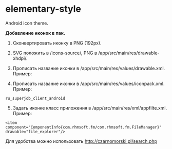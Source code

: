 # elementary-style
Android icon theme.

<b>Добавление иконок в пак.</b>

1. Сконвертировать иконку в PNG (192px).

2. SVG положить в /icons-source/, PNG в /app/src/main/res/drawable-xhdpi/.

3. Прописать название иконки в /app/src/main/res/values/drawable.xml.
Пример:

<code><item drawable="ru_superjob_client_android"/></code>

4. Прописать название иконки в /app/src/main/res/values/iconpack.xml.
Пример:

<code><item>ru_superjob_client_android</item></code>

5. Задать иконке класс приложения в /app/src/main/res/xml/appfilte.xml.
Пример:

<!-- File Explorer -->
    <item component="ComponentInfo{com.rhmsoft.fm/com.rhmsoft.fm.FileManager}" drawable="file_explorer"/>

Для удобства можно использовать http://czarnomorski.pl/search.php



